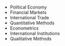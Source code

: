 - Political Economy
- Financial Markets
- International Trade
- Quantitative Methods
- Econometrics
- International Institutions
- Qualitative Methods
